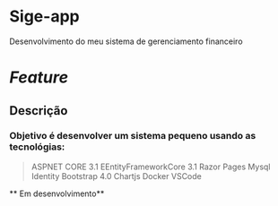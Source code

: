 # Sige-app
Desenvolvimento do meu sistema de gerenciamento financeiro
# _Feature_

## Descrição

### Objetivo é desenvolver um sistema pequeno usando as tecnológias:
>ASPNET CORE 3.1
> EEntityFrameworkCore 3.1
> Razor Pages
> Mysql
> Identity
> Bootstrap 4.0
> Chartjs
> Docker
> VSCode

** Em desenvolvimento**
